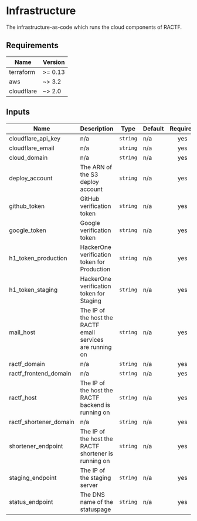 # Infrastructure

The infrastructure-as-code which runs the cloud components of RACTF.

## Requirements

| Name | Version |
|------|---------|
| terraform | >= 0.13 |
| aws | ~> 3.2 |
| cloudflare | ~> 2.0 |

## Inputs

| Name | Description | Type | Default | Required |
|------|-------------|------|---------|:--------:|
| cloudflare\_api\_key | n/a | `string` | n/a | yes |
| cloudflare\_email | n/a | `string` | n/a | yes |
| cloud\_domain | n/a | `string` | n/a | yes |
| deploy\_account | The ARN of the S3 deploy account | `string` | n/a | yes |
| github\_token | GitHub verification token | `string` | n/a | yes |
| google\_token | Google verification token | `string` | n/a | yes |
| h1\_token\_production | HackerOne verification token for Production | `string` | n/a | yes |
| h1\_token\_staging | HackerOne verification token for Staging | `string` | n/a | yes |
| mail\_host | The IP of the host the RACTF email services are running on | `string` | n/a | yes |
| ractf\_domain | n/a | `string` | n/a | yes |
| ractf\_frontend\_domain | n/a | `string` | n/a | yes |
| ractf\_host | The IP of the host the RACTF backend is running on | `string` | n/a | yes |
| ractf\_shortener\_domain | n/a | `string` | n/a | yes |
| shortener\_endpoint | The IP of the host the RACTF shortener is running on | `string` | n/a | yes |
| staging\_endpoint | The IP of the staging server | `string` | n/a | yes |
| status\_endpoint | The DNS name of the statuspage | `string` | n/a | yes |
